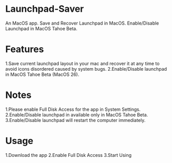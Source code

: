 # Launchpad-Saver
An MacOS app. Save and Recover Launchpad in MacOS. Enable/Disable Launchpad in MacOS Tahoe Beta.

# Features
1.Save current launchpad layout in your mac and recover it at any time to avoid icons disordered caused by system bugs.
2.Enable/Disable launchpad in MacOS Tahoe Beta (MacOS 26).

# Notes
1.Please enable Full Disk Access for the app in System Settings.
2.Enable/Disable launchpad in available only in MacOS Tahoe Beta.
3.Enable/Disable launchpad will restart the computer immediately.

# Usage
1.Download the app
2.Enable Full Disk Access
3.Start Using
